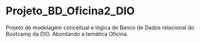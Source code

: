 # Projeto_BD_Oficina2_DIO
Projeto de modelagem conceitual e lógica de Banco de Dados relacional do Bootcamp da DIO. Abordando a temática Oficina.
